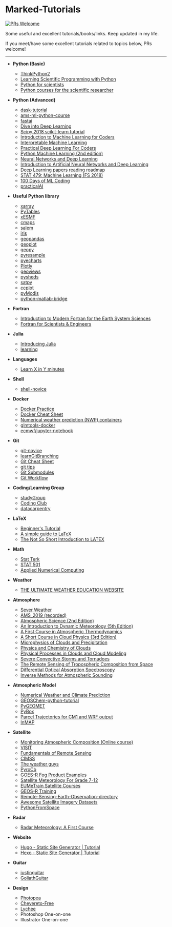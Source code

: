 # Marked-Tutorials

[![PRs Welcome](https://img.shields.io/badge/PRs-welcome-brightgreen.svg?style=flat-square)](http://makeapullrequest.com)

Some useful and excellent tutorials/books/links. Keep updated in my life.

If you meet/have some excellent tutorials related to topics below, PRs welcome!

---

* __Python (Basic)__

  * [ThinkPython2](https://github.com/AllenDowney/ThinkPython2)
  * [Learning Scientific Programming with Python](https://doi.org/10.1017/CBO9781139871754)
  * [Python for scientists](https://github.com/theJollySin/python_for_scientists)
  * [Python courses for the scientific researcher](https://github.com/SciTools/courses)

* __Python (Advanced)__

  * [dask-tutorial](https://github.com/dask/dask-tutorial)
  * [ams-ml-python-course](https://github.com/djgagne/ams-ml-python-course)
  * [fastai](https://github.com/fastai/fastai)
  * [Dive into Deep Learning](https://github.com/d2l-ai/d2l-en)
  * [Scipy 2018 scikit-learn tutorial](https://github.com/amueller/scipy-2018-sklearn)
  * [Introduction to Machine Learning for Coders](https://course.fast.ai/ml)
  * [Interpretable Machine Learning](https://christophm.github.io/interpretable-ml-book/)
  * [Practical Deep Learning For Coders](https://course.fast.ai/)
  * [Python Machine Learning (2nd edition)](https://github.com/rasbt/python-machine-learning-book-2nd-edition)
  * [Neural Networks and Deep Learning](https://github.com/mnielsen/neural-networks-and-deep-learning)
  * [Introduction to Artificial Neural Networks and Deep Learning](https://github.com/rasbt/deep-learning-book)
  * [Deep Learning papers reading roadmap](https://github.com/floodsung/Deep-Learning-Papers-Reading-Roadmap) 
  * [STAT 479: Machine Learning (FS 2018)](https://github.com/rasbt/stat479-machine-learning-fs18)
  * [100 Days of ML Coding](https://github.com/Avik-Jain/100-Days-Of-ML-Code)
  * [practicalAI](https://github.com/GokuMohandas/practicalAI)

* __Useful Python library__

  * [xarray](https://github.com/pydata/xarray)
  * [PyTables](https://github.com/PyTables/PyTables)
  * [xESMF](https://github.com/JiaweiZhuang/xESMF)
  * [cmaps](https://github.com/hhuangwx/cmaps)
  * [salem](https://github.com/fmaussion/salem)
  * [iris](https://github.com/SciTools/iris)
  * [geopandas](https://github.com/geopandas/geopandas)
  * [geoplot](https://github.com/ResidentMario/geoplot)
  * [geopy](https://github.com/geopy/geopy)
  * [pyresample](https://github.com/pytroll/pyresample)
  * [pyecharts](https://github.com/pyecharts/pyecharts)
  * [Plotly](https://github.com/plotly)
  * [geoviews](https://github.com/pyviz/geoviews)
  * [pysheds](https://github.com/mdbartos/pysheds)
  * [satpy](https://github.com/pytroll/satpy)
  * [ccplot](https://github.com/peterkuma/ccplot)
  * [pyModis](https://github.com/lucadelu/pyModis)
  * [python-matlab-bridge](https://github.com/arokem/python-matlab-bridge)

* __Fortran__

  * [Introduction to Modern Fortran for the Earth System Sciences](https://www.springer.com/la/book/9783642370083)
  * [Fortran for Scientists & Engineers](https://www.goodreads.com/book/show/36319697-fortran-for-scientists-engineers?ac=1&from_search=true) 

* __Julia__

  * [Introducing Julia](https://en.wikibooks.org/wiki/Introducing_Julia)
  * [learning](https://julialang.org/learning/)

* __Languages__

  * [Learn X in Y minutes](https://github.com/adambard/learnxinyminutes-docs)

* __Shell__

  * [shell-novice](https://github.com/swcarpentry/shell-novice)

* __Docker__

  * [Docker Practice](https://github.com/yeasy/docker_practice)
  * [Docker Cheat Sheet](https://github.com/wsargent/docker-cheat-sheet)
  * [Numerical weather prediction (NWP) containers](https://dtcenter.org/community-code/numerical-weather-prediction-nwp-containers)
  * [glmtools-docker](https://github.com/deeplycloudy/glmtools-docker)
  * [ecmwf/jupyter-notebook](https://hub.docker.com/r/ecmwf/jupyter-notebook/)

* __Git__

  * [git-novice](https://github.com/spco/git-novice)
  * [learnGitBranching](https://github.com/pcottle/learnGitBranching)
  * [Git Cheat Sheet](https://github.com/arslanbilal/git-cheat-sheet)
  * [git tips](https://github.com/git-tips/tips)
  * [Git Submodules](https://chrisjean.com/git-submodules-adding-using-removing-and-updating/)
  * [Git Workflow](https://www.asmeurer.com/git-workflow/)

* __Coding/Learning Group__

  * [studyGroup](https://github.com/UofTCoders/studyGroup)
  * [Coding Club](https://github.com/ourcodingclub/ourcodingclub.github.io)
  * [datacarpentry](https://datacarpentry.org/lessons/)


* __LaTeX__

  * [Beginner's Tutorial](https://www.sharelatex.com/blog/latex-guides/beginners-tutorial.html)
  * [A simple guide to LaTeX](https://www.latex-tutorial.com/tutorials/)
  * [The Not So Short Introduction to LATEX](https://tobi.oetiker.ch/lshort/lshort.pdf)

* __Math__

  * [Stat Terk](https://stattrek.com/)
  * [STAT 501](https://newonlinecourses.science.psu.edu/stat501/)
  * [Applied Numerical Computing](http://www.seas.ucla.edu/~vandenbe/ee133a.html)

* __Weather__

  * [THE ULTIMATE WEATHER EDUCATION WEBSITE](http://www.theweatherprediction.com/)

* __Atmosphere__

  * [Sever Weather](http://learnweather.com/)
  * [AMS_2019 (recorded)](https://ams.confex.com/ams/2019Annual/meetingapp.cgi/ModuleProgramBook/0)
  * [Atmospheric Science (2nd Edition)](https://www.elsevier.com/books/atmospheric-science/wallace/978-0-12-732951-2)
  * [An Introduction to Dynamic Meteorology (5th Edition)](https://www.elsevier.com/books/an-introduction-to-dynamic-meteorology/holton/978-0-12-384866-6)
  * [A First Course in Atmospheric Thermodynamics](https://www.goodreads.com/book/show/5296780-a-first-course-in-atmospheric-thermodynamics)
  * [A Short Course in Cloud Physics (3rd Edition)](https://www.elsevier.com/books/a-short-course-in-cloud-physics/yau/978-0-08-057094-5)
  * [Microphysics of Clouds and Precipitation](https://www.springer.com/us/book/9780792342113)
  * [Physics and Chemistry of Clouds](https://doi.org/10.1017/CBO9780511976377)
  * [Physical Processes in Clouds and Cloud Modeling](https://doi.org/10.1017/9781139049481)
  * [Severe Convective Storms and Tornadoes](https://www.springer.com/us/book/9783642053801)
  * [The Remote Sensing of Tropospheric Composition from Space](https://www.springer.com/us/book/9783642147906)
  * [Differential Optical Absorption Spectroscopy](https://link.springer.com/book/10.1007/978-3-540-75776-4)
  * [Inverse Methods for Atmospheric Sounding](https://doi.org/10.1142/3171)

* __Atmospheric Model__

  * [Numerical Weather and Climate Prediction](https://doi.org/10.1017/CBO9780511763243)
  * [GEOSChem-python-tutorial](https://github.com/geoschem/GEOSChem-python-tutorial)
  * [PyGEOMET](https://github.com/pygeomet/PyGEOMET)
  * [PyBox](https://github.com/loftytopping/PyBox)
  * [Parcel Trajectories for CM1 and WRF output](https://github.com/tomgowan/trajectories)
  * [InMAP](https://github.com/spatialmodel/inmap)

* __Satellite__

  * [Monitoring Atmospheric Composition (Online course)](https://www.futurelearn.com/courses/atmospheric-composition)
  * [VISIT](http://rammb.cira.colostate.edu/training/visit/)
  * [Fundamentals of Remote Sensing](https://www.nrcan.gc.ca/node/9309)
  * [CIMSS](http://cimss.ssec.wisc.edu/)
  * [The weather guys](http://wxguys.ssec.wisc.edu/)
  * [PyroCb](http://pyrocb.ssec.wisc.edu/)
  * [GOES-R Fog Product Examples](https://fusedfog.ssec.wisc.edu/)
  * [Satellite Meteorology For Grade 7-12](http://cimss.ssec.wisc.edu/satmet/)
  * [EUMeTrain Satellite Courses](http://eumetrain.org/courses.html)
  * [GEOS-R Training](https://www.goes-r.gov/users/training/gsm.html)
  * [Remote-Sensing-Earth-Observation-directory](https://github.com/joaofgoncalves/Remote-Sensing-Earth-Observation-directory)
  * [Awesome Satellite Imagery Datasets](https://github.com/chrieke/awesome-satellite-imagery-datasets)
  * [PythonFromSpace](https://github.com/kscottz/PythonFromSpace)

* __Radar__
  * [Radar Meteorology: A First Course](https://doi.org/10.1002/9781118432662)

* __Website__

  * [Hugo - Static Site Generator | Tutorial](https://youtu.be/qtIqKaDlqXo)
  * [Hexo - Static Site Generator | Tutorial](https://youtu.be/Kt7u5kr_P5o)

* __Guitar__

  * [justinguitar](https://www.justinguitar.com/)
  * [GoliathGuitar](http://www.goliathguitartutorials.com/)

* __Design__

  * [Photopea](https://github.com/photopea/photopea)
  * [Chevereto-Free](https://github.com/Chevereto/Chevereto-Free)
  * [Lychee](https://github.com/LycheeOrg/Lychee)
  * Photoshop One-on-one
  * Illustrator One-on-one

